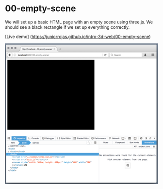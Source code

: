 00-empty-scene
======
We will set up a basic HTML page with an empty scene using three.js. We should see a black rectangle if we set up everything correctly.

[Live demo] (https://juniorrojas.github.io/intro-3d-web/00-empty-scene)

![screenshot](readme-media/empty-scene.png)

